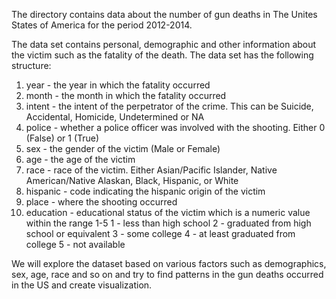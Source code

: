 The directory contains data about the number of gun deaths in The Unites States of America for the period 2012-2014.

The data set contains personal, demographic and other information about the victim such as the fatality of the death. The data set has the following structure:

1. year - the year in which the fatality occurred
2. month - the month in which the fatality occurred
3. intent - the intent of the perpetrator of the crime. This can be Suicide, Accidental, Homicide, Undetermined or NA
4. police - whether a police officer was involved with the shooting. Either 0 (False) or 1 (True)
5. sex - the gender of the victim (Male or Female)
6. age - the age of the victim
7. race - race of the victim. Either Asian/Pacific Islander, Native American/Native Alaskan, Black, Hispanic, or White
8. hispanic - code indicating the hispanic origin of the victim
9. place - where the shooting occurred
10. education - educational status of the victim which is a numeric value within the range 1-5
                1 - less than high school
                2 - graduated from high school or equivalent
                3 - some college
                4 - at least graduated from college
                5 - not available
                
We will explore the dataset based on various factors such as demographics, sex, age, race and so on and try to find patterns in the gun deaths occurred in the US and create visualization.
